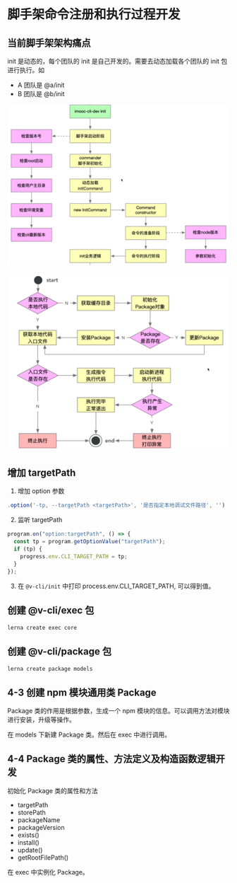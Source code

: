 # 脚手架命令注册和执行过程开发

## 当前脚手架架构痛点

init 是动态的，每个团队的 init 是自己开发的。需要去动态加载各个团队的 init 包进行执行。如

- A 团队是 @a/init
- B 团队是 @b/init

![](./imgs/2022-06-14-22-49-59.png)

![](./imgs/2022-06-14-22-56-44.png)

## 增加 targetPath

1. 增加 option 参数

```js
.option('-tp, --targetPath <targetPath>', '是否指定本地调试文件路径', '')
```

2. 监听 targetPath

```js
program.on("option:targetPath", () => {
  const tp = program.getOptionValue("targetPath");
  if (tp) {
    progress.env.CLI_TARGET_PATH = tp;
  }
});
```

3. 在 `@v-cli/init` 中打印 process.env.CLI_TARGET_PATH, 可以得到值。

## 创建 @v-cli/exec 包

```
lerna create exec core
```

## 创建 @v-cli/package 包

```
lerna create package models
```


## 4-3 创建 npm 模块通用类 Package

Package 类的作用是根据参数，生成一个 npm 模块的信息。可以调用方法对模块进行安装，升级等操作。

在 models 下新建 Package 类。然后在 exec 中进行调用。
## 4-4 Package 类的属性、方法定义及构造函数逻辑开发

初始化 Package 类的属性和方法

- targetPath
- storePath
- packageName
- packageVersion
- exists()
- install()
- update()
- getRootFilePath()

在 exec 中实例化 Package。
